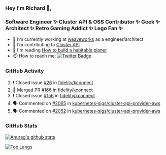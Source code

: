 ### Hey I'm Richard 👋, 

<h3 align="left">Software Engineer ✨ Cluster API & OSS Contributor ✨ Geek ✨ Architect ✨ Retro Gaming Addict ✨ Lego Fan ✨</h3>

- 🔭 I’m currently working at [weaveworks](https://github.com/weaveworks) as a engineer/architect
- 👯 I’m contributing to [Cluster API](https://github.com/kubernetes-sigs/cluster-api-provider-aws/pulls?q=is%3Aissue+is%3Apr+author%3Arichardcase+)
- 💬 I'm reading [How to build a habitable planet](https://www.amazon.co.uk/How-Build-Habitable-Planet-Humankind/dp/0691140065)
- 📫 How to reach me: [![Twitter Badge](https://img.shields.io/badge/-@fruit_case-00acee?style=flat&logo=Twitter&logoColor=white)](https://twitter.com/intent/follow?screen_name=fruit_case "Follow on Twitter")

### GitHub Activity 

<!--START_SECTION:activity-->
1. ❗️ Closed issue [#26](https://github.com/fidelity/kconnect/issues/26) in [fidelity/kconnect](https://github.com/fidelity/kconnect)
2. 🎉 Merged PR [#166](https://github.com/fidelity/kconnect/pull/166) in [fidelity/kconnect](https://github.com/fidelity/kconnect)
3. ❗️ Closed issue [#156](https://github.com/fidelity/kconnect/issues/156) in [fidelity/kconnect](https://github.com/fidelity/kconnect)
4. 🗣 Commented on [#2065](https://github.com/kubernetes-sigs/cluster-api-provider-aws/issues/2065) in [kubernetes-sigs/cluster-api-provider-aws](https://github.com/kubernetes-sigs/cluster-api-provider-aws)
5. 🗣 Commented on [#2052](https://github.com/kubernetes-sigs/cluster-api-provider-aws/issues/2052) in [kubernetes-sigs/cluster-api-provider-aws](https://github.com/kubernetes-sigs/cluster-api-provider-aws)
<!--END_SECTION:activity-->

### GitHub Stats

[![Anurag's github stats](https://github-readme-stats.vercel.app/api?username=richardcase&count_private=true&show_icons=true)](https://github.com/anuraghazra/github-readme-stats)

[![Top Langs](https://github-readme-stats.vercel.app/api/top-langs/?username=richardcase&hide=html&layout=compact)](https://github.com/anuraghazra/github-readme-stats)
